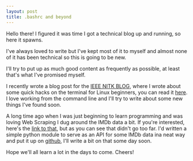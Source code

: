 ```yaml
---
layout: post
title: .bashrc and beyond
---
```



<div class="message">
  Hello there! I figured it was time I got a technical blog up and running, so here it spawns.
</div>

I've always loved to write but I've kept most of it to myself and almost none of it has been technical so this is going to be new.

I'll try to put up as much good content as frequently as possible, at least that's what I've promised myself.

I recently wrote a blog post for the [IEEE NITK BLOG](http://ieeenitk.org/blog/), where I wrote about some quick hacks on the terminal for Linux beginners, you can read it [here](http://ieeenitk.org/blog/getting-to-love-the-terminal/). I love working from the command line and I'll try to write about some new things I've found soon.

A long time ago when I was just beginning to learn programming and was loving Web Scraping I dug around the IMDb data a bit. If you're interested, here's the [link to that](https://exploretop250.wordpress.com/), but as you can see that didn't go too far. I'd written a simple python module to serve as an API for some IMDb data ina neat way and put it up on [github](http://github.com/kaushiksk/pymdb), I'll write a bit on that some day soon. 


Hope we'll all learn a lot in the days to come. Cheers!
